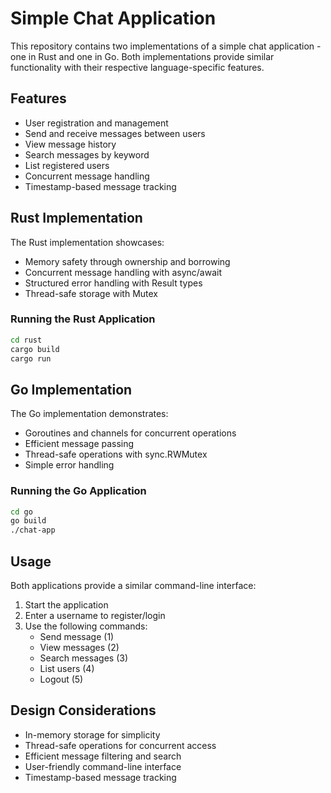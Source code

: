# Simple Chat Application

This repository contains two implementations of a simple chat application - one in Rust and one in Go. Both implementations provide similar functionality with their respective language-specific features.

## Features

- User registration and management
- Send and receive messages between users
- View message history
- Search messages by keyword
- List registered users
- Concurrent message handling
- Timestamp-based message tracking

## Rust Implementation

The Rust implementation showcases:
- Memory safety through ownership and borrowing
- Concurrent message handling with async/await
- Structured error handling with Result types
- Thread-safe storage with Mutex

### Running the Rust Application

```bash
cd rust
cargo build
cargo run
```

## Go Implementation

The Go implementation demonstrates:
- Goroutines and channels for concurrent operations
- Efficient message passing
- Thread-safe operations with sync.RWMutex
- Simple error handling

### Running the Go Application

```bash
cd go
go build
./chat-app
```

## Usage

Both applications provide a similar command-line interface:

1. Start the application
2. Enter a username to register/login
3. Use the following commands:
   - Send message (1)
   - View messages (2)
   - Search messages (3)
   - List users (4)
   - Logout (5)

## Design Considerations

- In-memory storage for simplicity
- Thread-safe operations for concurrent access
- Efficient message filtering and search
- User-friendly command-line interface
- Timestamp-based message tracking
